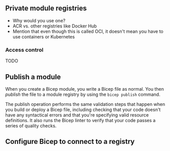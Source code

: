 
## Private module registries

- Why would you use one?
- ACR vs. other registries like Docker Hub
- Mention that even though this is called OCI, it doesn't mean you have to use containers or Kubernetes

### Access control

TODO

## Publish a module

When you create a Bicep module, you write a Bicep file as normal. You then *publish* the file to a module registry by using the `bicep publish` command.

The publish operation performs the same validation steps that happen when you build or deploy a Bicep file, including checking that your code doesn't have any syntactical errors and that you're specifying valid resource definitions. It also runs the Bicep linter to verify that your code passes a series of quality checks.

<!-- TODO 
- Repositories
- Tags and versions
-->

## Configure Bicep to connect to a registry
